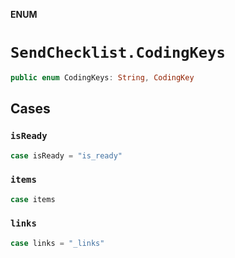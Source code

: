**ENUM**

# `SendChecklist.CodingKeys`

```swift
public enum CodingKeys: String, CodingKey
```

## Cases
### `isReady`

```swift
case isReady = "is_ready"
```

### `items`

```swift
case items
```

### `links`

```swift
case links = "_links"
```
